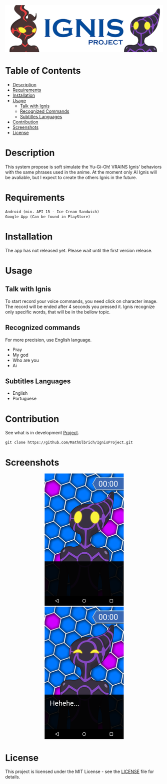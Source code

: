 <img src="/Screenshots/ignis-logo.png">

Table of Contents
========

   * [Description](#description)
   * [Requirements](#requirements)
   * [Installation](#installation)
   * [Usage](#usage)
      * [Talk with Ignis](#talk-with-ignis)
      * [Recognized Commands](#recognized-commands)
      * [Subtitles Languages](#subtitles-languages)
   * [Contribution](#contribution)
   * [Screenshots](#screenshots)
   * [License](#license)

Description
========

This system propose is soft simulate the Yu-Gi-Oh! VRAINS Ignis' behaviors with the same phrases used in the anime. 
At the moment only AI Ignis will be avaliable, but I expect to create the others Ignis in the future.

Requirements
========

```
Android (min. API 15 - Ice Cream Sandwich)
Google App (Can be found in PlayStore)
```


Installation
========

The app has not released yet. Please wait until the first version release.

Usage
========

Talk with Ignis
--------

To start record your voice commands, you need click on character image. The record will be ended after 4 seconds you pressed it. Ignis recognize only specific words, that will be in the bellow topic.

Recognized commands
--------
For more precision, use English language.

<ul>
<li>Pray</li>
<li>My god</li>
<li>Who are you</li>
<li>Ai</li>
</ul>

Subtitles Languages
--------
<ul>
<li>English</li>
<li>Portuguese</li>
</ul>

Contribution
========

See what is in development [Project](https://github.com/MathUlbrich/IgnisProject/projects).
```
git clone https://github.com/MathUlbrich/IgnisProject.git
```

Screenshots
========

<p align="center">
<img src="/Screenshots/Ignis_stand_screenshot.png">
<img src="/Screenshots/Ignis_laugh_screenshot.png">
</p>

License
========

This project is licensed under the MIT License - see the [LICENSE](LICENSE) file for details.
